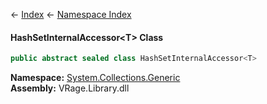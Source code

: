 ← [Index](Api-Index) ← [Namespace Index](Namespace-Index)

#### HashSetInternalAccessor&lt;T&gt; Class

```csharp
public abstract sealed class HashSetInternalAccessor<T>
```

**Namespace:** [System.Collections.Generic](System.Collections.Generic)  
**Assembly:** VRage.Library.dll

